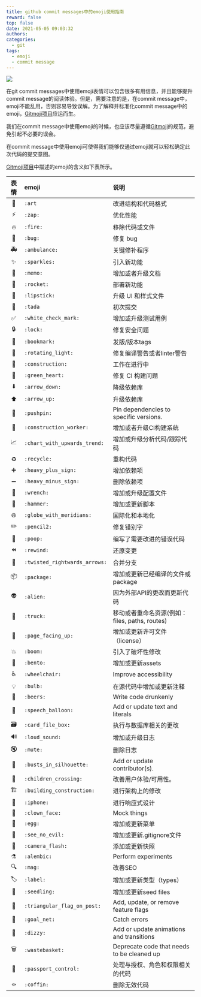 ```yaml
---
title: github commit messages中的emoji使用指南
reward: false
top: false
date: 2021-05-05 09:03:32
authors:
categories:
  - git
tags:
  - emoji
  - commit message
---
```

![](1.gif)

在git commit messages中使用emoji表情可以包含很多有用信息，并且能够提升commit message的阅读体验。但是，需要注意的是，在commit message中，emoji不能乱用，否则容易导致误解。为了解释并标准化commit message中的emoji，[Gitmoji项目](https://gitmoji.dev/)应运而生。

我们在commit message中使用emoji的时候，也应该尽量遵循[Gitmoji]((https://gitmoji.dev/))的规范，避免引起不必要的误会。
<!--more-->

在commit message中使用emoji可使得我们能够仅通过emoji就可以轻松确定此次代码的提交意图。

[Gitmoji项目](https://gitmoji.dev/)中描述的emoji的含义如下表所示。

|表情|emoji|说明|
|:---:|:---|:---|
|:art:|`:art`|改进结构和代码格式|
|:zap:|`:zap:`|优化性能|
|:fire:|`:fire:`|移除代码或文件|
|:bug:|`:bug:`|修复 bug|
|:ambulance:|`:ambulance:`|关键修补程序|
|:sparkles:|`:sparkles:`|引入新功能|
|:memo:|`:memo:`|增加或者升级文档|
|:rocket:|`:rocket:`|部署新功能|
|:lipstick:|`:lipstick:`|升级 UI 和样式文件|
|:tada:|`:tada`|初次提交|
|:white_check_mark:|`:white_check_mark:`|增加或升级测试用例|
|:lock:|`:lock:`|修复安全问题|
|:bookmark:|`:bookmark:`|发版/版本tags|
|:rotating_light:|`:rotating_light:`|修复编译警告或者linter警告|
|:construction:|`:construction:`| 工作在进行中|
|:green_heart:|`:green_heart:`|修复 CI 构建问题|
|:arrow_down:|`:arrow_down:`|降级依赖库|
|:arrow_up:|`:arrow_up:`|升级依赖库|
|:pushpin:|`:pushpin:`|Pin dependencies to specific versions.|
|:construction_worker:|`:construction_worker:`|增加或者升级CI构建系统|
|:chart_with_upwards_trend:|`:chart_with_upwards_trend:`|增加或升级分析代码/跟踪代码|
|:recycle:|`:recycle:`|重构代码|
|:heavy_plus_sign:|`:heavy_plus_sign:`|增加依赖项|
|:heavy_minus_sign:|`:heavy_minus_sign:`|删除依赖项|
|:wrench:|`:wrench:`|增加或升级配置文件|
|:hammer:|`:hammer:`|增加或更新脚本|
|:globe_with_meridians:|`:globe_with_meridians:`|国际化和本地化|
|:pencil2:|`:pencil2:`|修复错别字|
|:poop:|`:poop:`|编写了需要改进的错误代码|
|:rewind:|`:rewind:`|还原变更|
|:twisted_rightwards_arrows:|`:twisted_rightwards_arrows:`|合并分支|
|:package:|`:package:`|增加或更新已经编译的文件或package|
|:alien:|`:alien:`|因为外部API的更改而更新代码|
|:truck:|`:truck:`|移动或者重命名资源(例如：files, paths, routes)|
|:page_facing_up:|`:page_facing_up:`|增加或更新许可文件（license）|
|:boom:|`:boom:`|引入了破坏性修改|
|:bento:|`:bento:`|增加或更新assets|
|:wheelchair:|`:wheelchair:`|Improve accessibility|
|:bulb:|`:bulb:`|在源代码中增加或更新注释|
|:beers:|`:beers:`|Write code drunkenly|
|:speech_balloon:|`:speech_balloon:`|Add or update text and literals|
|:card_file_box:|`:card_file_box:`|执行与数据库相关的更改|
|:loud_sound:|`:loud_sound:`|增加或升级日志|
|:mute:|`:mute:`|删除日志|
|:busts_in_silhouette:|`:busts_in_silhouette:`|Add or update contributor(s).|
|:children_crossing:|`:children_crossing:`|改善用户体验/可用性。|
|:building_construction:|`:building_construction:`|进行架构上的修改|
|:iphone:|`:iphone:`|进行响应式设计|
|:clown_face:|`:clown_face:`|Mock things|
|:egg:|`:egg:`|增加或更新菜单|
|:see_no_evil:|`:see_no_evil:`|增加或更新.gitignore文件|
|:camera_flash:|`:camera_flash:`|添加或更新快照|
|:alembic:|`:alembic:`|Perform experiments|
|:mag:|`:mag:`|改善SEO|
|:label:|`:label:`|增加或更新类型（types）|
|:seedling:|`:seedling:`|增加或更新seed files|
|:triangular_flag_on_post:|`:triangular_flag_on_post:`|Add, update, or remove feature flags|
|:goal_net:|`:goal_net:`|Catch errors|
|:dizzy:|`:dizzy:`|Add or update animations and transitions|
|:wastebasket:|`:wastebasket:`|Deprecate code that needs to be cleaned up|
|:passport_control:|`:passport_control:`|处理与授权、角色和权限相关的代码|
|:coffin:|`:coffin:`|删除无效代码|
